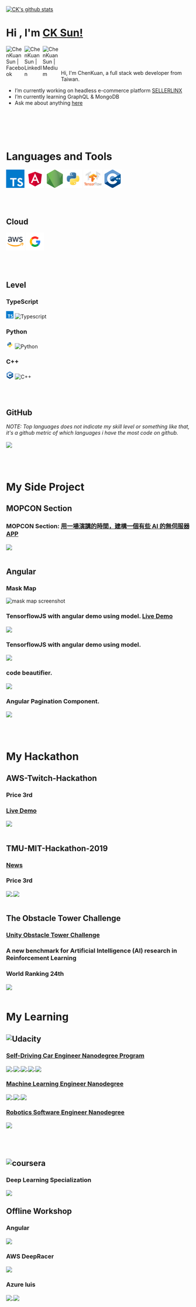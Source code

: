 <a href="https://github.com/chenkuansun/github-readme-stats">
  <img align="center" src="https://github-readme-stats.vercel.app/api?username=chenkuansun&show_icons=true&include_all_commits=true&theme=algolia" alt="CK's github stats" />
</a>

# Hi , I'm [CK Sun!](https://chenkuansun.github.io/)

<a target="_blank" href="https://www.facebook.com/MidoYa">
  <img align="left" alt="ChenKuan Sun | Facebook" width="50px" src="https://raw.githubusercontent.com/ChenKuanSun/ChenKuanSun/8c092feed1acd7733d08be9111ae694adf3c03cb/assets/icons8-facebook-50.svg" />
</a>
<a target="_blank" href="https://www.linkedin.com/in/chenkuan-sun-430566132/">
  <img align="left" alt="ChenKuan Sun | LinkedIn" width="50px" src="https://raw.githubusercontent.com/ChenKuanSun/ChenKuanSun/8c092feed1acd7733d08be9111ae694adf3c03cb/assets/icons8-linkedin-50.svg" />
</a>
<a target="_blank" href="https://medium.com/@fgriasa123">
  <img align="left" alt="ChenKuan Sun | Medium" width="50px" src="https://raw.githubusercontent.com/ChenKuanSun/ChenKuanSun/8c092feed1acd7733d08be9111ae694adf3c03cb/assets/icons8-medium-50.svg" />
</a>

<br />
<br />
<br />

Hi, I'm ChenKuan, a full stack web developer from Taiwan.

- I’m currently working on headless e-commerce platform [SELLERLINX](https://sellerlinx.com/)
- I’m currently learning GraphQL & MongoDB
- Ask me about anything [here](https://github.com/chenkuansun/chenkuansun/issues)

<br />
<br />
<br />
<br />

# Languages and Tools

<!-- <code><img height="20" src="https://raw.githubusercontent.com/github/explore/80688e429a7d4ef2fca1e82350fe8e3517d3494d/topics/javascript/javascript.png"></code> -->

<code><img height="50" src="https://raw.githubusercontent.com/github/explore/80688e429a7d4ef2fca1e82350fe8e3517d3494d/topics/typescript/typescript.png"></code>
<code><img height="50" src="https://raw.githubusercontent.com/github/explore/80688e429a7d4ef2fca1e82350fe8e3517d3494d/topics/angular/angular.png"></code>
<code><img height="50" src="https://raw.githubusercontent.com/github/explore/80688e429a7d4ef2fca1e82350fe8e3517d3494d/topics/nodejs/nodejs.png"></code><!-- <code><img height="50" src="https://raw.githubusercontent.com/github/explore/80688e429a7d4ef2fca1e82350fe8e3517d3494d/topics/cpp/cpp.png"></code> --><code><img height="50" src="https://raw.githubusercontent.com/github/explore/80688e429a7d4ef2fca1e82350fe8e3517d3494d/topics/python/python.png"></code>
<code><img height="50" src="https://raw.githubusercontent.com/github/explore/80688e429a7d4ef2fca1e82350fe8e3517d3494d/topics/tensorflow/tensorflow.png"></code>
<code><img height="50" src="https://raw.githubusercontent.com/github/explore/80688e429a7d4ef2fca1e82350fe8e3517d3494d/topics/cpp/cpp.png"></code>

<br />
<br />

## Cloud

<code><img height="50" src="https://raw.githubusercontent.com/github/explore/fbceb94436312b6dacde68d122a5b9c7d11f9524/topics/aws/aws.png"></code>
<code><img height="50" src="https://raw.githubusercontent.com/github/explore/80688e429a7d4ef2fca1e82350fe8e3517d3494d/topics/google/google.png"></code>

<br />
<br />

## Level

### TypeScript

<code><img height="20" src="https://raw.githubusercontent.com/github/explore/80688e429a7d4ef2fca1e82350fe8e3517d3494d/topics/typescript/typescript.png"></code> ![Typescript](https://progress-bar.dev/90/?title=Comfortable&width=300 "Typescript")

### Python

<code><img height="20" src="https://raw.githubusercontent.com/github/explore/80688e429a7d4ef2fca1e82350fe8e3517d3494d/topics/python/python.png"></code> ![Python](https://progress-bar.dev/80/?title=Comfortable&width=300 "Python")

### C++

<code><img height="20" src="https://raw.githubusercontent.com/github/explore/80688e429a7d4ef2fca1e82350fe8e3517d3494d/topics/cpp/cpp.png"></code> ![C++](https://progress-bar.dev/50/?title=Normal&width=330 "C++")

<br />
<br />

## GitHub

_NOTE: Top languages does not indicate my skill level or something like that, it's a github metric of which languages i have the most code on github._
<a href="https://github.com/chenkuansun/github-readme-stats">

  <img align="center" src="https://github-readme-stats.vercel.app/api/top-langs/?username=chenkuansun&layout=compact&theme=algolia" />
</a>
<!---https://vercel.com/chenkuansun/github-readme-stats
  if you have forked this to use on your profile,
  Change the `github-readme-stats.vercel.app` to `github-readme-stats.vercel.app`
--->

<br />
<br />
<br />
<br />

# My Side Project

## MOPCON Section

### MOPCON Section: [用一場演講的時間，建構一個有些 AI 的無伺服器 APP](https://mopcon.org/2019/schedule/?id=2019012)

<a href="https://github.com/chenkuansun/github-readme-stats"> 
  <img align="center" src="https://github-readme-stats.vercel.app/api/pin/?username=chenkuansun&theme=algolia&repo=amplify-demo-mopcon" />
</a>

<br />
<br />

## Angular

### Mask Map

<img height="200" alt="mask map screenshot" src="https://github.com/ChenKuanSun/ChenKuanSun/blob/master/assets/maskMap.png?raw=true">
<!-- <a href="https://github.com/chenkuansun/github-readme-stats"> 
  <img align="center" src="https://github-readme-stats.vercel.app/api/pin/?username=chenkuansun&theme=algolia&repo=mask-web" />
</a> -->

### TensorflowJS with angular demo using model. [Live Demo](https://stackblitz.com/edit/angular-tensorflow-demo)

<a href="https://github.com/chenkuansun/github-readme-stats">
  <img align="center" src="https://github-readme-stats.vercel.app/api/pin/?username=chenkuansun&theme=algolia&repo=angular-tensorflow-demo" />
</a>

### TensorflowJS with angular demo using model.

<a href="https://github.com/chenkuansun/github-readme-stats">
  <img align="center" src="https://github-readme-stats.vercel.app/api/pin/?username=chenkuansun&theme=algolia&repo=mask-angular-demo" />
</a>

### code beautifier.

<a href="https://github.com/chenkuansun/github-readme-stats">
  <img align="center" src="https://github-readme-stats.vercel.app/api/pin/?username=chenkuansun&theme=algolia&repo=code-beautifier" />
</a>

### Angular Pagination Component.

<a href="https://github.com/chenkuansun/github-readme-stats">
  <img align="center" src="https://github-readme-stats.vercel.app/api/pin/?username=chenkuansun&theme=algolia&repo=Angular-Pagination" />
</a>

<br />
<br />
<br />
<br />

# My Hackathon

## AWS-Twitch-Hackathon

### Price 3rd

### [Live Demo](https://www.twitch.tv/videos/509372078?t=06h59m28s)

<a href="https://github.com/chenkuansun/github-readme-stats">
  <img align="center" src="https://github-readme-stats.vercel.app/api/pin/?username=chenkuansun&theme=algolia&repo=2019-AWS-Twitch-Hackathon" />
</a>

<br />
<br />

## TMU-MIT-Hackathon-2019

### [News](http://blog.tmu.edu.tw/tmubt/013724.html)

### Price 3rd

<a href="https://github.com/chenkuansun/github-readme-stats">
  <img align="center" src="https://github-readme-stats.vercel.app/api/pin/?username=chenkuansun&theme=algolia&repo=TMU-MIT-Hackathon-2019-Algorithm" />
</a>
<a href="https://github.com/chenkuansun/github-readme-stats">
  <img align="center" src="https://github-readme-stats.vercel.app/api/pin/?username=chenkuansun&theme=algolia&repo=TMU-MIT-Hackathon-2019-app" />
</a>

<br />
<br />

## The Obstacle Tower Challenge

### [Unity Obstacle Tower Challenge](https://www.aicrowd.com/challenges/unity-obstacle-tower-challenge)

### A new benchmark for Artificial Intelligence (AI) research in Reinforcement Learning

### World Ranking 24th

<a href="https://github.com/chenkuansun/github-readme-stats">
  <img align="center" src="https://github-readme-stats.vercel.app/api/pin/?username=chenkuansun&theme=algolia&repo=TheObstacleTowerChallenge" />
</a>

<br />
<br />

# My Learning

## <img align="center" alt="Udacity" src="https://raw.githubusercontent.com/ChenKuanSun/ChenKuanSun/8a60bd44bcb9d15e4a59d9d3f58ac9430bb59649/assets/udacity.svg"/>

### [Self-Driving Car Engineer Nanodegree Program](https://www.udacity.com/course/self-driving-car-engineer-nanodegree--nd013)

<a href="https://github.com/chenkuansun/github-readme-stats">
  <img align="center" src="https://github-readme-stats.vercel.app/api/pin/?username=chenkuansun&theme=algolia&repo=Self-Driving-CarND-LaneLines-P1" />
</a>
   
<a href="https://github.com/chenkuansun/chenkuansun.github.io">
  <img align="center" src="https://github-readme-stats.vercel.app/api/pin/?username=chenkuansun&theme=algolia&repo=CarND-Advanced-Lane-Lines-master" />
</a>
<a href="https://github.com/chenkuansun/chenkuansun.github.io">
  <img align="center" src="https://github-readme-stats.vercel.app/api/pin/?username=chenkuansun&theme=algolia&repo=CarND-Traffic-Sign-Classifier-Project" />
</a>
<a href="https://github.com/chenkuansun/chenkuansun.github.io">
  <img align="center" src="https://github-readme-stats.vercel.app/api/pin/?username=chenkuansun&theme=algolia&repo=CarND-Behavioral-Cloning-P3" />
</a>
<a href="https://github.com/chenkuansun/chenkuansun.github.io">
  <img align="center" src="https://github-readme-stats.vercel.app/api/pin/?username=chenkuansun&theme=algolia&repo=CarND-Extended-Kalman-Filter" />
</a>

### [Machine Learning Engineer Nanodegree](https://www.udacity.com/course/machine-learning-engineer-nanodegree--nd009t)

<a href="https://github.com/chenkuansun/github-readme-stats">
  <img align="center" src="https://github-readme-stats.vercel.app/api/pin/?username=chenkuansun&theme=algolia&repo=machine-learning-P1-boston_housing" />
</a>
<a href="https://github.com/chenkuansun/chenkuansun.github.io">
  <img align="center" src="https://github-readme-stats.vercel.app/api/pin/?username=chenkuansun&theme=algolia&repo=machine-learning-P2-finding_donors" />
</a>
<a href="https://github.com/chenkuansun/chenkuansun.github.io">
  <img align="center" src="https://github-readme-stats.vercel.app/api/pin/?username=chenkuansun&theme=algolia&repo=machine-learning-P3-CreatingCustomerSegments" />
</a>

### [Robotics Software Engineer Nanodegree](https://www.udacity.com/course/robotics-software-engineer--nd209)

<a href="https://github.com/chenkuansun/github-readme-stats">
  <img align="center" src="https://github-readme-stats.vercel.app/api/pin/?username=chenkuansun&theme=algolia&repo=RoboND-Rover-Project-master" />
</a>

<br />
<br />
<br />
<br />

## <img align="center" alt="coursera" src="https://raw.githubusercontent.com/ChenKuanSun/ChenKuanSun/b89332c78520db78bb98b27e5f19ff9e1ab4196f/assets/coursera.svg"/>

### Deep Learning Specialization

<a href="https://github.com/chenkuansun/github-readme-stats">
  <img align="center" src="https://github-readme-stats.vercel.app/api/pin/?username=chenkuansun&theme=algolia&repo=Coursera-project-deep-learning" />
</a>

## Offline Workshop

### Angular

<a href="https://github.com/chenkuansun/github-readme-stats">
  <img align="center" src="https://github-readme-stats.vercel.app/api/pin/?username=chenkuansun&theme=algolia&repo=DCT-108014" />
</a>

### AWS DeepRacer

<a href="https://github.com/chenkuansun/github-readme-stats">
  <img align="center" src="https://github-readme-stats.vercel.app/api/pin/?username=chenkuansun&theme=algolia&repo=aws-deepracer-workshops" />
</a>

### Azure luis

<a href="https://github.com/chenkuansun/github-readme-stats">
  <img align="center" src="https://github-readme-stats.vercel.app/api/pin/?username=chenkuansun&theme=algolia&repo=azure-luis-chat-bot" />
</a>

<a href="https://github.com/chenkuansun/github-readme-stats">
  <img align="center" src="https://github-readme-stats.vercel.app/api/pin/?username=chenkuansun&theme=algolia&repo=Chat-bot-practice" />
</a>
